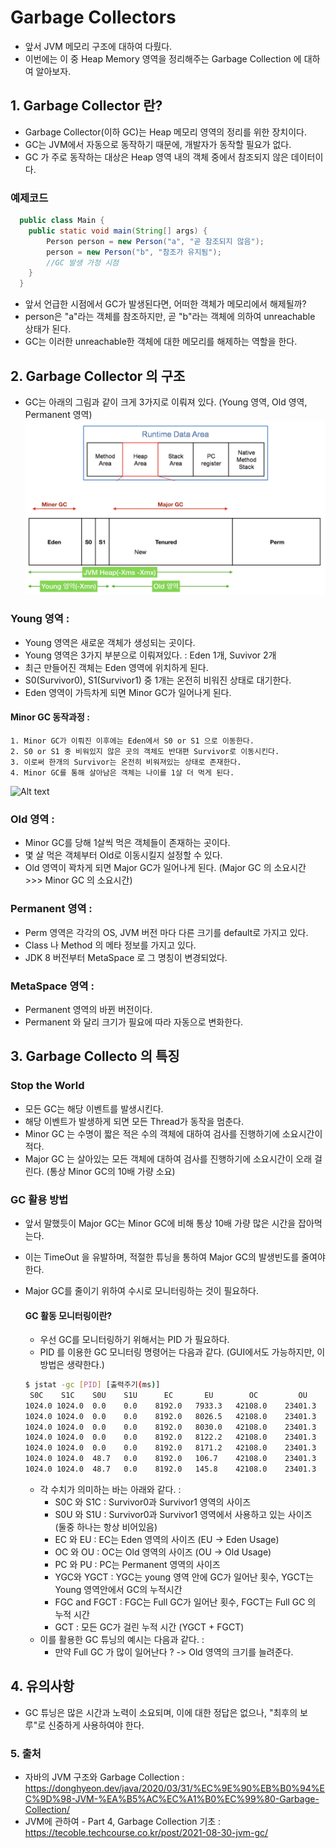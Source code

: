 # Garbage Collectors
- 앞서 JVM 메모리 구조에 대하여 다뤘다. 
- 이번에는 이 중 Heap Memory 영역을 정리해주는 Garbage Collection 에 대하여 알아보자.

## 1. Garbage Collector 란?
- Garbage Collector(이하 GC)는 Heap 메모리 영역의 정리를 위한 장치이다.
- GC는 JVM에서 자동으로 동작하기 때문에, 개발자가 동작할 필요가 없다.
- GC 가 주로 동작하는 대상은 Heap 영역 내의 객체 중에서 참조되지 않은 데이터이다.

###  예제코드 
```java
  public class Main {
    public static void main(String[] args) {
        Person person = new Person("a", "곧 참조되지 않음");
        person = new Person("b", "참조가 유지됨");
        //GC 발생 가정 시점
    }
  }
```
- 앞서 언급한 시점에서 GC가 발생된다면, 어떠한 객체가 메모리에서 해제될까?
- person은 "a"라는 객체를 참조하지만, 곧 "b"라는 객체에 의하여 unreachable 상태가 된다.
- GC는 이러한 unreachable한 객체에 대한 메모리를 해제하는 역할을 한다.

## 2. Garbage Collector 의 구조
- GC는 아래의 그림과 같이 크게 3가지로 이뤄져 있다. (Young 영역, Old 영역, Permanent 영역)
![Alt text](./image/gc.jpg)

### Young 영역 :
- Young 영역은 새로운 객체가 생성되는 곳이다.
- Young 영역은 3가지 부분으로 이뤄져있다. : Eden 1개, Suvivor 2개
- 최근 만들어진 객체는 Eden 영역에 위치하게 된다.
- S0(Survivor0), S1(Survivor1) 중 1개는 온전히 비워진 상태로 대기한다.
- Eden 영역이 가득차게 되면 Minor GC가 일어나게 된다.
#### Minor GC 동작과정 :
  ```
  1. Minor GC가 이뤄진 이후에는 Eden에서 S0 or S1 으로 이동한다.
  2. S0 or S1 중 비워있지 않은 곳의 객체도 반대편 Survivor로 이동시킨다. 
  3. 이로써 한개의 Survivor는 온전히 비워져있는 상태로 존재한다.
  4. Minor GC를 통해 살아남은 객체는 나이를 1살 더 먹게 된다.
  ```
![Alt text](./image/MinorGC.jpg)

### Old 영역 :
- Minor GC를 당해 1살씩 먹은 객체들이 존재하는 곳이다.
- 몇 살 먹은 객체부터 Old로 이동시킬지 설정할 수 있다.
- Old 영역이 꽉차게 되면 Major GC가 일어나게 된다. (Major GC 의 소요시간 >>> Minor GC 의 소요시간)

### Permanent 영역 :
- Perm 영역은 각각의 OS, JVM 버전 마다 다른 크기를 default로 가지고 있다.
- Class 나 Method 의 메타 정보를 가지고 있다.
- JDK 8 버전부터 MetaSpace 로 그 명칭이 변경되었다.

### MetaSpace 영역 :
- Permanent 영역의 바뀐 버전이다.
- Permanent 와 달리 크기가 필요에 따라 자동으로 변화한다.

## 3. Garbage Collecto 의 특징
### Stop the World
- 모든 GC는 해당 이벤트를 발생시킨다.
- 해당 이벤트가 발생하게 되면 모든 Thread가 동작을 멈춘다.
-  Minor GC 는 수명이 짧은 적은 수의 객체에 대하여 검사를 진행하기에 소요시간이 적다.
-  Major GC 는 살아있는 모든 객체에 대하여 검사를 진행하기에 소요시간이 오래 걸린다. (통상 Minor GC의 10배 가량 소요)

### GC 활용 방법
- 앞서 말했듯이 Major GC는 Minor GC에 비해 통상 10배 가량 많은 시간을 잡아먹는다.
- 이는 TimeOut 을 유발하며, 적절한 튜닝을 통하여 Major GC의 발생빈도를 줄여야한다.
- Major GC를 줄이기 위하여 수시로 모니터링하는 것이 필요하다.

  #### GC 활동 모니터링이란?
  - 우선 GC를 모니터링하기 위해서는 PID 가 필요하다.
  - PID 를 이용한 GC 모니터링 명령어는 다음과 같다. (GUI에서도 가능하지만, 이 방법은 생략한다.)
  ```bash
  $ jstat -gc [PID] [출력주기(ms)]
   S0C    S1C    S0U    S1U      EC       EU        OC         OU       PC     PU    YGC     YGCT    FGC    FGCT     GCT
  1024.0 1024.0  0.0    0.0    8192.0   7933.3   42108.0    23401.3   20480.0 19990.9    157    0.274  40      1.381    1.654
  1024.0 1024.0  0.0    0.0    8192.0   8026.5   42108.0    23401.3   20480.0 19990.9    157    0.274  40      1.381    1.654
  1024.0 1024.0  0.0    0.0    8192.0   8030.0   42108.0    23401.3   20480.0 19990.9    157    0.274  40      1.381    1.654
  1024.0 1024.0  0.0    0.0    8192.0   8122.2   42108.0    23401.3   20480.0 19990.9    157    0.274  40      1.381    1.654
  1024.0 1024.0  0.0    0.0    8192.0   8171.2   42108.0    23401.3   20480.0 19990.9    157    0.274  40      1.381    1.654
  1024.0 1024.0  48.7   0.0    8192.0   106.7    42108.0    23401.3   20480.0 19990.9    158    0.275  40      1.381    1.656
  1024.0 1024.0  48.7   0.0    8192.0   145.8    42108.0    23401.3   20480.0 19990.9    158    0.275  40      1.381    1.656
  ```
  - 각 수치가 의미하는 바는 아래와 같다. :
    - S0C 와 S1C : Survivor0과 Survivor1 영역의 사이즈
    - S0U 와 S1U : Survivor0과 Survivor1 영역에서 사용하고 있는 사이즈 (둘중 하나는 항상 비어있음)
    - EC 와 EU : EC는 Eden 영역의 사이즈 (EU -> Eden Usage)
    - OC 와 OU : OC는 Old 영역의 사이즈 (OU -> Old Usage)
    - PC 와 PU : PC는 Permanent 영역의 사이즈
    - YGC와 YGCT : YGC는 young 영역 안에 GC가 일어난 횟수, YGCT는 Young 영역안에서 GC의 누적시간 
    - FGC and FGCT : FGC는 Full GC가 일어난 횟수, FGCT는 Full GC 의 누적 시간
    - GCT : 모든 GC가 걸린 누적 시간 (YGCT + FGCT)
  - 이를 활용한 GC 튜닝의 예시는 다음과 같다. :
    - 만약 Full GC 가 많이 일어난다 ? -> Old 영역의 크기를 늘려준다.

## 4. 유의사항
- GC 튜닝은 많은 시간과 노력이 소요되며, 이에 대한 정답은 없으나, "최후의 보루"로 신중하게 사용하여야 한다.

### 5. 출처
- 자바의 JVM 구조와 Garbage Collection : https://donghyeon.dev/java/2020/03/31/%EC%9E%90%EB%B0%94%EC%9D%98-JVM-%EA%B5%AC%EC%A1%B0%EC%99%80-Garbage-Collection/
- JVM에 관하여 - Part 4, Garbage Collection 기초 : https://tecoble.techcourse.co.kr/post/2021-08-30-jvm-gc/
